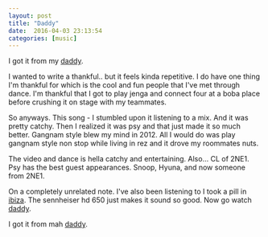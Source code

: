 ```yaml
---
layout: post
title: "Daddy"
date:  2016-04-03 23:13:54
categories: [music]
---
```

I got it from my [daddy](https://www.youtube.com/watch?v=FrG4TEcSuRg).

I wanted to write a thankful.. but it feels kinda repetitive. I do have one thing I'm thankful for which is the cool and fun people that I've met through dance. I'm thankful that I got to play jenga and connect four at a boba place before crushing it on stage with my teammates. 

So anyways. This song - I stumbled upon it listening to a mix. And it was pretty catchy. Then I realized it was psy and that just made it so much better. Gangnam style blew my mind in 2012. All I would do was play gangnam style non stop while living in rez and it drove my roommates nuts.

The video and dance is hella catchy and entertaining. Also... CL of 2NE1. Psy has the best guest appearances. Snoop, Hyuna, and now someone from 2NE1.

On a completely unrelated note. I've also been listening to I took a pill in [ibiza](https://www.youtube.com/watch?v=foE1mO2yM04). The sennheiser hd 650 just makes it sound so good. Now go watch [daddy](https://www.youtube.com/watch?v=FrG4TEcSuRg).

I got it from mah [daddy](https://www.youtube.com/watch?v=FrG4TEcSuRg).
